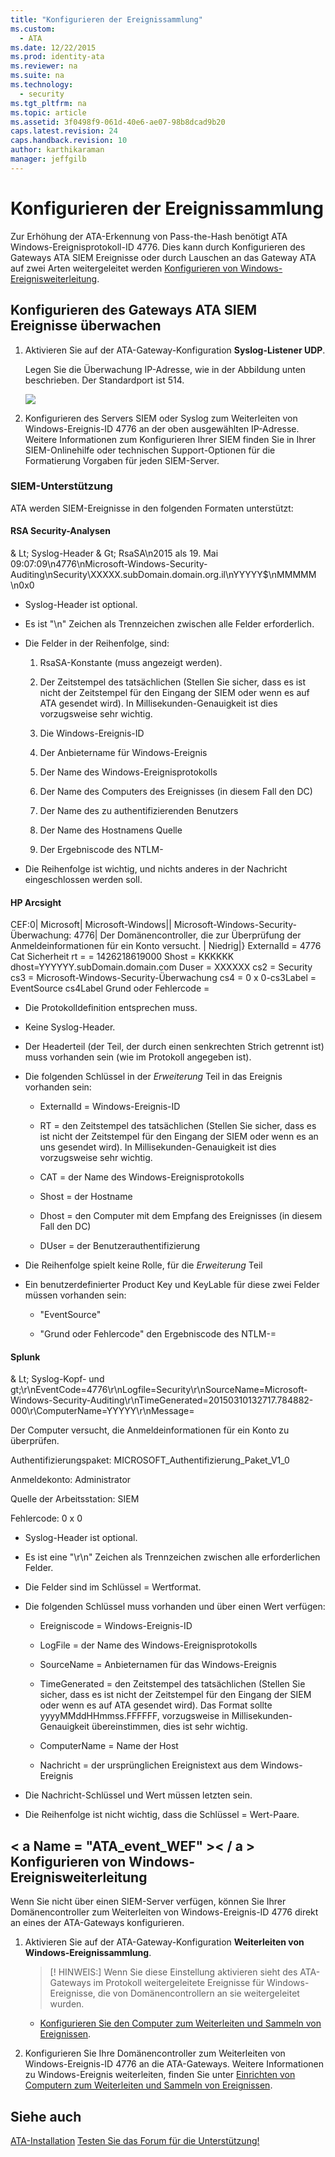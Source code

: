 ```yaml
---
title: "Konfigurieren der Ereignissammlung"
ms.custom: 
  - ATA
ms.date: 12/22/2015
ms.prod: identity-ata
ms.reviewer: na
ms.suite: na
ms.technology: 
  - security
ms.tgt_pltfrm: na
ms.topic: article
ms.assetid: 3f0498f9-061d-40e6-ae07-98b8dcad9b20
caps.latest.revision: 24
caps.handback.revision: 10
author: karthikaraman
manager: jeffgilb
---
```

# Konfigurieren der Ereignissammlung
Zur Erhöhung der ATA-Erkennung von Pass-the-Hash benötigt ATA Windows-Ereignisprotokoll-ID 4776. Dies kann durch Konfigurieren des Gateways ATA SIEM Ereignisse oder durch Lauschen an das Gateway ATA auf zwei Arten weitergeleitet werden [Konfigurieren von Windows-Ereignisweiterleitung](#ATA_event_WEF).


## Konfigurieren des Gateways ATA SIEM Ereignisse überwachen

1. Aktivieren Sie auf der ATA-Gateway-Konfiguration **Syslog-Listener UDP**.

    Legen Sie die Überwachung IP-Adresse, wie in der Abbildung unten beschrieben. Der Standardport ist 514.

    ![](/Image/ATA+enable+siem+forward+events.png)

2. Konfigurieren des Servers SIEM oder Syslog zum Weiterleiten von Windows-Ereignis-ID 4776 an der oben ausgewählten IP-Adresse. Weitere Informationen zum Konfigurieren Ihrer SIEM finden Sie in Ihrer SIEM-Onlinehilfe oder technischen Support-Optionen für die Formatierung Vorgaben für jeden SIEM-Server.


### SIEM-Unterstützung

ATA werden SIEM-Ereignisse in den folgenden Formaten unterstützt:


#### RSA Security-Analysen

& Lt; Syslog-Header & Gt; RsaSA\n2015 als 19. Mai 09:07:09\n4776\nMicrosoft-Windows-Security-Auditing\nSecurity\XXXXX.subDomain.domain.org.il\nYYYYY$\nMMMMM \n0x0


- Syslog-Header ist optional.

- Es ist "\n" Zeichen als Trennzeichen zwischen alle Felder erforderlich.

- Die Felder in der Reihenfolge, sind:
    
    1. RsaSA-Konstante (muss angezeigt werden).

    2. Der Zeitstempel des tatsächlichen (Stellen Sie sicher, dass es ist nicht der Zeitstempel für den Eingang der SIEM oder wenn es auf ATA gesendet wird). In Millisekunden-Genauigkeit ist dies vorzugsweise sehr wichtig.

    3. Die Windows-Ereignis-ID

    4. Der Anbietername für Windows-Ereignis

    5. Der Name des Windows-Ereignisprotokolls

    6. Der Name des Computers des Ereignisses (in diesem Fall den DC)

    7. Der Name des zu authentifizierenden Benutzers

    8. Der Name des Hostnamens Quelle

    9. Der Ergebniscode des NTLM-

- Die Reihenfolge ist wichtig, und nichts anderes in der Nachricht eingeschlossen werden soll.


#### HP Arcsight

CEF:0| Microsoft| Microsoft-Windows|| Microsoft-Windows-Security-Überwachung: 4776| Der Domänencontroller, die zur Überprüfung der Anmeldeinformationen für ein Konto versucht. | Niedrig|} ExternalId = 4776 Cat Sicherheit rt = = 1426218619000 Shost = KKKKKK dhost=YYYYYY.subDomain.domain.com Duser = XXXXXX cs2 = Security cs3 = Microsoft-Windows-Security-Überwachung cs4 = 0 x 0-cs3Label = EventSource cs4Label Grund oder Fehlercode =


- Die Protokolldefinition entsprechen muss.

- Keine Syslog-Header.

- Der Headerteil (der Teil, der durch einen senkrechten Strich getrennt ist) muss vorhanden sein (wie im Protokoll angegeben ist).

- Die folgenden Schlüssel in der _Erweiterung_ Teil in das Ereignis vorhanden sein:
    
    - ExternalId = Windows-Ereignis-ID

    - RT = den Zeitstempel des tatsächlichen (Stellen Sie sicher, dass es ist nicht der Zeitstempel für den Eingang der SIEM oder wenn es an uns gesendet wird). In Millisekunden-Genauigkeit ist dies vorzugsweise sehr wichtig.

    - CAT = der Name des Windows-Ereignisprotokolls

    - Shost = der Hostname

    - Dhost = den Computer mit dem Empfang des Ereignisses (in diesem Fall den DC)

    - DUser = der Benutzerauthentifizierung

- Die Reihenfolge spielt keine Rolle, für die _Erweiterung_ Teil

- Ein benutzerdefinierter Product Key und KeyLable für diese zwei Felder müssen vorhanden sein:
    
    - "EventSource"

    - "Grund oder Fehlercode" den Ergebniscode des NTLM-=


#### Splunk

& Lt; Syslog-Kopf- und gt;\r\nEventCode=4776\r\nLogfile=Security\r\nSourceName=Microsoft-Windows-Security-Auditing\r\nTimeGenerated=20150310132717.784882-000\r\ComputerName=YYYYY\r\nMessage=

Der Computer versucht, die Anmeldeinformationen für ein Konto zu überprüfen.

Authentifizierungspaket: MICROSOFT_Authentifizierung_Paket_V1_0

Anmeldekonto: Administrator

Quelle der Arbeitsstation: SIEM

Fehlercode: 0 x 0


- Syslog-Header ist optional.

- Es ist eine "\r\n" Zeichen als Trennzeichen zwischen alle erforderlichen Felder.

- Die Felder sind im Schlüssel = Wertformat.

- Die folgenden Schlüssel muss vorhanden und über einen Wert verfügen:
    
    - Ereigniscode = Windows-Ereignis-ID

    - LogFile = der Name des Windows-Ereignisprotokolls

    - SourceName = Anbieternamen für das Windows-Ereignis

    - TimeGenerated = den Zeitstempel des tatsächlichen (Stellen Sie sicher, dass es ist nicht der Zeitstempel für den Eingang der SIEM oder wenn es auf ATA gesendet wird). Das Format sollte yyyyMMddHHmmss.FFFFFF, vorzugsweise in Millisekunden-Genauigkeit übereinstimmen, dies ist sehr wichtig.

    - ComputerName = Name der Host

    - Nachricht = der ursprünglichen Ereignistext aus dem Windows-Ereignis

- Die Nachricht-Schlüssel und Wert müssen letzten sein.

- Die Reihenfolge ist nicht wichtig, dass die Schlüssel = Wert-Paare.


## < a Name = "ATA_event_WEF" >< / a > Konfigurieren von Windows-Ereignisweiterleitung

Wenn Sie nicht über einen SIEM-Server verfügen, können Sie Ihrer Domänencontroller zum Weiterleiten von Windows-Ereignis-ID 4776 direkt an eines der ATA-Gateways konfigurieren.


1. Aktivieren Sie auf der ATA-Gateway-Konfiguration **Weiterleiten von Windows-Ereignissammlung**.

    > [! HINWEIS:]
    > Wenn Sie diese Einstellung aktivieren sieht des ATA-Gateways im Protokoll weitergeleitete Ereignisse für Windows-Ereignisse, die von Domänencontrollern an sie weitergeleitet wurden.
    
    - [Konfigurieren Sie den Computer zum Weiterleiten und Sammeln von Ereignissen](https://technet.microsoft.com/en-us/library/cc748890).

2. Konfigurieren Sie Ihre Domänencontroller zum Weiterleiten von Windows-Ereignis-ID 4776 an die ATA-Gateways. Weitere Informationen zu Windows-Ereignis weiterleiten, finden Sie unter [Einrichten von Computern zum Weiterleiten und Sammeln von Ereignissen](https://technet.microsoft.com/en-us/library/cc748890).


## Siehe auch

[ATA-Installation](/Topic/ATA+Installation.md)
[Testen Sie das Forum für die Unterstützung!](https://social.technet.microsoft.com/Forums/security/en-US/home?forum=mata)





